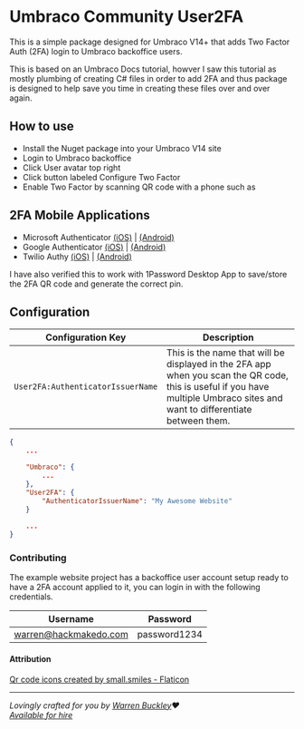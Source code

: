 # Umbraco Community User2FA
This is a simple package designed for Umbraco V14+ that adds Two Factor Auth (2FA) login to Umbraco backoffice users.

This is based on an Umbraco Docs tutorial, howver I saw this tutorial as mostly plumbing of creating C# files in order to add 2FA and thus package is designed to help save you time in creating these files over and over again.

## How to use
* Install the Nuget package into your Umbraco V14 site
* Login to Umbraco backoffice
* Click User avatar top right 
* Click button labeled Configure Two Factor
* Enable Two Factor by scanning QR code with a phone such as

## 2FA Mobile Applications
* Microsoft Authenticator [(iOS)](https://apps.apple.com/us/app/microsoft-authenticator/id983156458) | [(Android)](https://play.google.com/store/apps/details?id=com.azure.authenticator&hl=en_GB)
* Google Authenticator [(iOS)](https://apps.apple.com/us/app/google-authenticator/id388497605) | [(Android)](https://play.google.com/store/apps/details?id=com.google.android.apps.authenticator2&hl=en_GB&pli=1)
* Twilio Authy [(iOS)](https://apps.apple.com/us/app/twilio-authy/id494168017) | [(Android)](https://play.google.com/store/apps/details?id=com.authy.authy)

I have also verified this to work with 1Password Desktop App to save/store the 2FA QR code and generate the correct pin.

## Configuration

| Configuration Key					| Description |
| ---------------------------------	| ----------- |
| `User2FA:AuthenticatorIssuerName` | This is the name that will be displayed in the 2FA app when you scan the QR code, this is useful if you have multiple Umbraco sites and want to differentiate between them. |

```json
{
	...

	"Umbraco": {
		...
	},
	"User2FA": {
		"AuthenticatorIssuerName": "My Awesome Website"
	}
	
	...
}
```


### Contributing
The example website project has a backoffice user account setup ready to have a 2FA account applied to it, you can login in with the following credentials.

| Username              | Password      |
| --------------------- | ------------- |
| warren@hackmakedo.com | password1234  |


#### Attribution
<a href="https://www.flaticon.com/free-icons/qr-code" title="qr code icons">Qr code icons created by small.smiles - Flaticon</a>

---

_Lovingly crafted for you by [Warren Buckley](https://github.com/sponsors/warrenbuckley)❤️_<br/>
_[Available for hire](https://hackmakedo.com/)_
